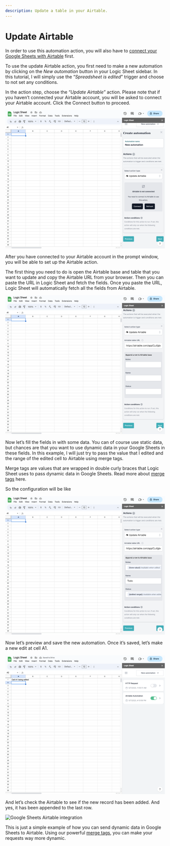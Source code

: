```yaml
---
description: Update a table in your Airtable.
---
```


# Update Airtable

In order to use this automation action, you will also have to [connect your Google Sheets with Airtable](../add-connections/airtable-connection.md) first.

To use the update Airtable action, you first need to make a new automation by clicking on the _New automation_ button in your Logic Sheet sidebar. In this tutorial, I will simply use the “_Spreadsheet is edited_” trigger and choose to not set any conditions.

In the action step, choose the “_Update Airtable_” action. Please note that if you haven’t connected your Airtable account, you will be asked to connect your Airtable account. Click the Connect button to proceed.

![Airtable Google Sheets integration automation](../../.gitbook/img/airtable-connection/no-connection-airtable.png)

After you have connected to your Airtable account in the prompt window, you will be able to set up the Airtable action.

The first thing you need to do is open the Airtable base and table that you want to update and copy the Airtable URL from your browser. Then you can paste the URL in Logic Sheet and fetch the fields. Once you paste the URL, Logic Sheet will automatically fetch all the fields from Airtable.

![Airtable Google Sheets integration automation](../../.gitbook/img/airtable-connection/fetch-fields.png)

Now let’s fill the fields in with some data. You can of course use static data, but chances are that you want to use dynamic data in your Google Sheets in these fields. In this example, I will just try to pass the value that I edited and the range of the edited cell to Airtable using merge tags.&#x20;

Merge tags are values that are wrapped in double curly braces that Logic Sheet uses to pass dynamic data in Google Sheets. Read more about [merge tags](../merge-tags.md) here.

So the configuration will be like

![Airtable Google Sheets integration automation](../../.gitbook/img/airtable-connection/example-value.png)

Now let’s preview and save the new automation. Once it’s saved, let’s make a new edit at cell A1.

![Airtable Google Sheets integration automation](../../.gitbook/img/airtable-connection/cella1-edited.png)

And let’s check the Airtable to see if the new record has been added. And yes, it has been appended to the last row.

![Google Sheets Airtable integration](https://static.logicsheet.co/img/site/airtable-intro/airtable-action-5.png)

This is just a simple example of how you can send dynamic data in Google Sheets to Airtable. Using our powerful [merge tags](https://help.logicsheet.co/automation/merge-tags), you can make your requests way more dynamic.

